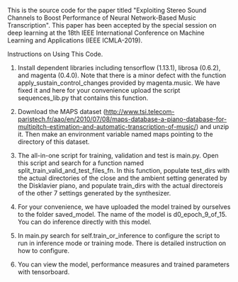 This is the source code for the paper titled "Exploiting Stereo Sound Channels to Boost Performance of Neural Network-Based Music Transcription". 
This paper has been accepted by the special session on deep learning at the 18th IEEE International Conference on Machine Learning and Applications (IEEE ICMLA-2019).

Instructions on Using This Code.

1. Install dependent libraries including tensorflow (1.13.1), librosa (0.6.2), and magenta (0.4.0). Note that there is a minor defect with the function apply_sustain_control_changes provided by magenta.music.  We have fixed it and here for your convenience upload the script sequences_lib.py that contains this function.  

2. Download the MAPS dataset (http://www.tsi.telecom-paristech.fr/aao/en/2010/07/08/maps-database-a-piano-database-for-multipitch-estimation-and-automatic-transcription-of-music/) and unzip it. Then make an environment variable named maps pointing to the directory of this dataset.

3. The all-in-one script for training, validation and test is main.py. Open this script and search for a function named split_train_valid_and_test_files_fn. In this function, populate test_dirs with the actual directories of the close and the ambient setting generated by the Disklavier piano, and populate train_dirs with the actual directoreis of the other 7 settings generated by the synthesizer. 

4. For your convenience, we have uploaded the model trained by ourselves to the folder saved_model. The name of the model is d0_epoch_9_of_15. You can do inference directly with this model.

5. In main.py search for self.train_or_inference to configure the script to run in inference mode or training mode. There is detailed instruction on how to configure.

6. You can view the model, performance measures and trained parameters with tensorboard.

